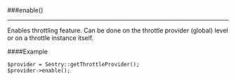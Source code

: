 <a id="enable"></a>
###enable()

----------

Enables throttling feature. Can be done on the throttle provider (global) level or on a throttle instance itself.

####Example

	$provider = Sentry::getThrottleProvider();
	$provider->enable();
